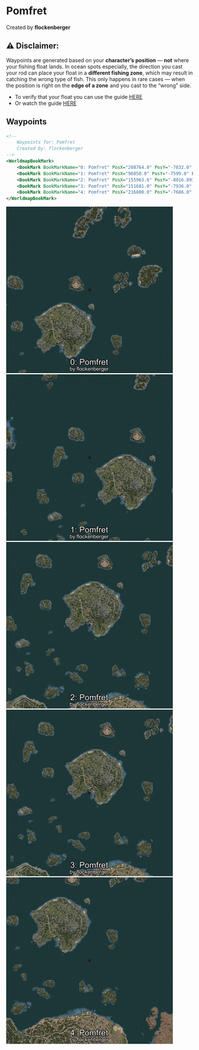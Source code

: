 # Pomfret
Created by **flockenberger**

## ⚠️ Disclaimer:
Waypoints are generated based on your __**character’s position**__ — __not__ where your fishing float lands.
In ocean spots especially, the direction you cast your rod can place your float in a **different fishing zone**, which may result in catching the wrong type of fish.
This only happens in rare cases — when the position is right on the **edge of a zone** and you cast to the “wrong” side.

- To verify that your float you can use the guide [HERE](https://flockenberger.github.io/bdo-fish-position/)
- Or watch the guide [HERE](https://youtu.be/t-VXcRoNojk)

## Waypoints
```xml
<!--
    Waypoints for: Pomfret
    Created by: flockenberger
-->
<WorldmapBookMark>
    <BookMark BookMarkName="0: Pomfret" PosX="208764.0" PosY="-7832.0" PosZ="393527.0" />
    <BookMark BookMarkName="1: Pomfret" PosX="96050.0" PosY="-7599.0" PosZ="364069.0" />
    <BookMark BookMarkName="2: Pomfret" PosX="155963.6" PosY="-8016.893" PosZ="288775.72" />
    <BookMark BookMarkName="3: Pomfret" PosX="151681.0" PosY="-7936.0" PosZ="288795.0" />
    <BookMark BookMarkName="4: Pomfret" PosX="216800.0" PosY="-7686.0" PosZ="252351.0" />
</WorldmapBookMark>
```

<img src="./Pomfret_0_Preview.webp" width="450"/> <img src="./Pomfret_1_Preview.webp" width="450"/> <img src="./Pomfret_2_Preview.webp" width="450"/> <img src="./Pomfret_3_Preview.webp" width="450"/> <img src="./Pomfret_4_Preview.webp" width="450"/> 